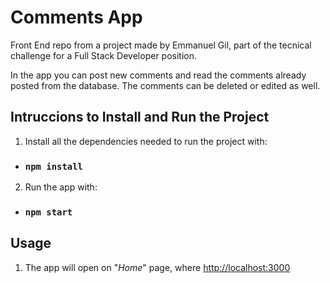 # Comments App

Front End repo from a project made by Emmanuel Gil, part of the tecnical challenge for a Full Stack Developer position.

In the app you can post new comments and read the comments already posted from the database. The comments can be deleted or edited as well.

## Intruccions to Install and Run the Project

1. Install all the dependencies needed to run the project with:
 
- ### `npm install`

2. Run the app with:

- ### `npm start`

## Usage

1. The app will open on "*Home*" page, where  [http://localhost:3000](http://localhost:3000)